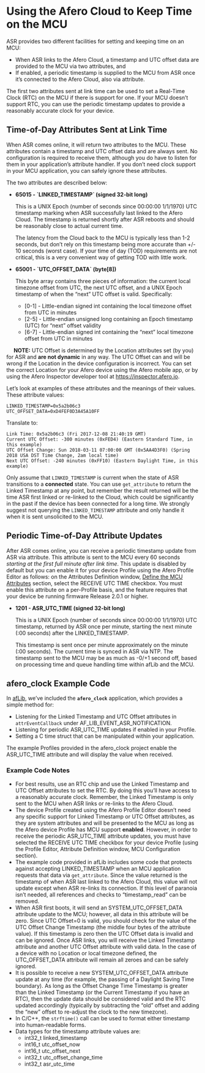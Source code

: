 # Using the Afero Cloud to Keep Time on the MCU

ASR provides two different facilities for setting and keeping time on an MCU:

<ul class="af-ul">
	<li>When ASR links to the Afero Cloud, a timestamp and UTC offset data are provided to the MCU via two attributes, and</li>
	<li>If enabled, a periodic timestamp is supplied to the MCU from ASR once it’s connected to the Afero Cloud, also via attribute.</li>
</ul>

The first two attributes sent at link time can be used to set a Real-Time Clock (RTC) on the MCU if there is support for one. If your MCU doesn’t support RTC, you can use the periodic timestamp updates to provide a reasonably accurate clock for your device.

## Time-of-Day Attributes Sent at Link Time

When ASR comes online, it will return two attributes to the MCU. These attributes contain a timestamp and UTC offset data and are always sent. No configuration is required to receive them, although you do have to listen for them in your application’s attribute handler. If you don’t need clock support in your MCU application, you can safely ignore these attributes.

The two attributes are described below:

<ul class="af-ul">
	<li><strong>65015 - `LINKED_TIMESTAMP` (signed 32-bit long)</strong>
	<p>This is a UNIX Epoch (number of seconds since 00:00:00 1/1/1970) UTC timestamp marking when ASR successfully last linked to the Afero Cloud. The timestamp is returned shortly after ASR reboots and should be reasonably close to actual current time.</p>
	<p>The latency from the Cloud back to the MCU is typically less than 1-2 seconds, but don’t rely on this timestamp being more accurate than +/- 10 seconds (worst case). If your time of day (TOD) requirements are not critical, this is a very convenient way of getting TOD with little work.</p>
	</li>
	<li><strong>65001 - `UTC_OFFSET_DATA` (byte[8])</strong>
	<p>This byte array contains three pieces of information: the current local timezone offset from UTC, the next UTC offset, and a UNIX Epoch timestamp of when the “next” UTC offset is valid. Specifically:<p>
	<ul class="af-ul-2">
		<li>[0-1] - Little-endian signed int containing the local timezone offset from UTC in minutes</li>
		<li>[2-5] - Little-endian unsigned long containing an Epoch timestamp (UTC) for “next” offset validity</li>
		<li>[6-7] - Little-endian signed int containing the “next” local timezone offset from UTC in minutes</li>
	</ul>
</ul>

<div class="af-callout">
<div class="callout-text">
<p><img src="../img/Note.svg" width="15" style="vertical-align:bottom;padding:0"> <strong>NOTE:</strong> UTC Offset is determined by the Location attributes set (by you) for ASR and <strong>are not dynamic</strong> in any way. The UTC Offset can and will be wrong if the Location in the device configuration is incorrect. You can set the correct Location for your Afero device using the Afero mobile app, or by using the Afero Inspector developer tool at <a href="https://inspector.afero.io"> https://inspector.afero.io</a>.</p>
</div>
</div>

Let’s look at examples of these attributes and the meanings of their values. These attribute values:

```
LINKED_TIMESTAMP=0x5a2b06c3
UTC_OFFSET_DATA=0xD4FEF0D3A45A10FF
```

Translate to:

```
Link Time: 0x5a2b06c3 (Fri 2017-12-08 21:40:19 GMT)
Current UTC Offset: -300 minutes (0xFED4) (Eastern Standard Time, in this example)
UTC Offset Change: Sun 2018-03-11 07:00:00 GMT (0x5AA4D3F0) (Spring 2018 USA DST Time Change, 2am local time)
Next UTC Offset: -240 minutes (0xFF10) (Eastern Daylight Time, in this example)
```

Only assume that `LINKED_TIMESTAMP` is current when the state of ASR transitions to a **connected** state. You can use `get_attribute` to return the Linked Timestamp at any point, but remember the result returned will be the time ASR first linked or re-linked to the Cloud, which could be significantly in the past if the device has been connected for a long time. We strongly suggest not querying the `LINKED_TIMESTAMP` attribute and only handle it when it is sent unsolicited to the MCU.

## Periodic Time-of-Day Attribute Updates

After ASR comes online, you can receive a periodic timestamp update from ASR via attribute. This attribute is sent to the MCU every 60 seconds *starting at the first full minute after link time*. This update is disabled by default but you can enable it for your device Profile using the Afero Profile Editor as follows: on the Attributes Definition window, [Define the MCU Attributes](../AttrDef#define-the-mcu-attributes) section, select the RECEIVE UTC TIME checkbox. You must enable this attribute on a per-Profile basis, and the feature requires that your device be running firmware Release 2.0.1 or higher.

<ul class="af-ul">
	<li><strong>1201 - ASR_UTC_TIME (signed 32-bit long)</strong>
	<p>This is a UNIX Epoch (number of seconds since 00:00:00 1/1/1970) UTC timestamp, returned by ASR once per minute, starting the next minute (:00 seconds) after the LINKED_TIMESTAMP.</p>
	<p>This timestamp is sent once per minute approximately on the minute (:00 seconds). The current time is synced in ASR via NTP. The timestamp sent to the MCU may be as much as -0/+1 second off, based on processing time and queue handling time within afLib and the MCU.</p>
	</li>
</ul>

## afero_clock Example Code

In [afLib](http://github.com/aferodeveloper/afLib), we’ve included the **`afero_clock`** application, which provides a simple method for:

- Listening for the Linked Timestamp and UTC Offset attributes in `attrEventCallback` under AF_LIB_EVENT_ASR_NOTIFICATION.
- Listening for periodic ASR_UTC_TIME updates if enabled in your Profile.
- Setting a C time struct that can be manipulated within your application.

The example Profiles provided in the afero_clock project enable the ASR_UTC_TIME attribute and will display the value when received.

### Example Code Notes

<ul class="af-ul">
	<li>For best results, use an RTC chip and use the Linked Timestamp and UTC Offset attributes to set the RTC. By doing this you’ll have access to a reasonably accurate clock. Remember, the Linked Timestamp is only sent to the MCU when ASR links or re-links to the Afero Cloud.</li>
	<li>The device Profile created using the Afero Profile Editor doesn’t need any specific support for Linked Timestamp or UTC Offset attributes, as they are system attributes and will be presented to the MCU as long as the Afero device Profile has MCU support <strong>enabled</strong>. However, in order to receive the periodic ASR_UTC_TIME attribute updates, you must have selected the RECEIVE UTC TIME checkbox for your device Profile (using the Profile Editor, Attribute Definition window, MCU Configuration section).</li>
	<li>The example code provided in afLib includes some code that protects against accepting LINKED_TIMESTAMP when an MCU application requests that data via <code>get_attribute</code>. Since the value returned is the timestamp of when ASR last linked to the Afero Cloud, this value will not update except when ASR re-links its connection. If this level of paranoia isn’t needed, all references and checks to “timestamp_read” can be removed.</li>
	<li>When ASR first boots, it will send an SYSTEM_UTC_OFFSET_DATA attribute update to the MCU; however, all data in this attribute will be zero. Since UTC Offset=0 is valid, you should check for the value of the UTC Offset Change Timestamp (the middle four bytes of the attribute value). If this timestamp is zero then the UTC Offset data is invalid and can be ignored. Once ASR links, you will receive the Linked Timestamp attribute and another UTC Offset attribute with valid data. In the case of a device with no Location or local timezone defined, the UTC_OFFSET_DATA attribute will remain all zeroes and can be safely ignored.</li>
	<li>It is possible to receive a new SYSTEM_UTC_OFFSET_DATA attribute update at any time (for example, the passing of a Daylight Saving Time boundary). As long as the Offset Change Time Timestamp is greater than the Linked Timestamp (or the Current Timestamp if you have an RTC), then the update data should be considered valid and the RTC updated accordingly (typically by subtracting the “old” offset and adding the “new” offset to re-adjust the clock to the new timezone).</li>
	<li>In C/C++, the <code>strftime()</code> call can be used to format either timestamp into human-readable forms.</li>
	<li>Data types for the timestamp attribute values are:
		<ul class="af-ul-2">
			<li>int32_t linked_timestamp</li>
			<li>int16_t utc_offset_now</li>
			<li>int16_t utc_offset_next</li>
			<li>int32_t utc_offset_change_time</li>
			<li>int32_t asr_utc_time</li>
		</ul>
	</li>
</ul>
	
